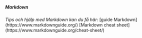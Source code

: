 ##### Markdown

<i class="fas fa-shoe-prints fa-sm">
Tips och hjälp med Markdown kan du få här:  </i>
[guide Markdown](https://www.markdownguide.org/)  
[Markdown cheat sheet](https://www.markdownguide.org/cheat-sheet/)
